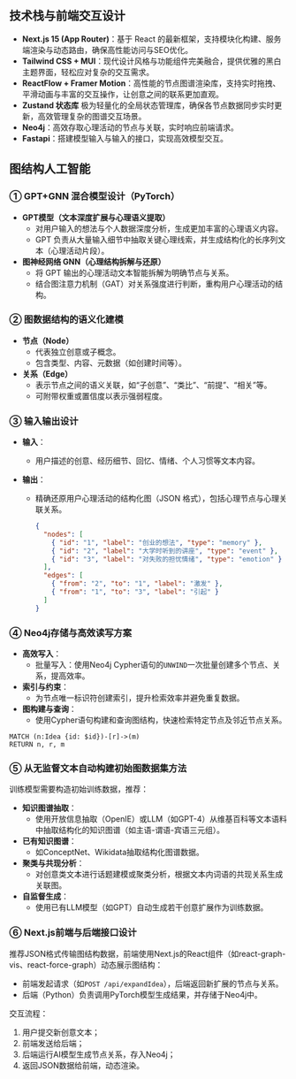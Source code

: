 ## 技术栈与前端交互设计

- **Next.js 15 (App Router)**：基于 React 的最新框架，支持模块化构建、服务端渲染与动态路由，确保高性能访问与SEO优化。
- **Tailwind CSS + MUI**：现代设计风格与功能组件完美融合，提供优雅的黑白主题界面，轻松应对复杂的交互需求。
- **ReactFlow + Framer Motion**：高性能的节点图谱渲染库，支持实时拖拽、平滑动画与丰富的交互操作，让创意之间的联系更加直观。
- **Zustand 状态库**
  极为轻量化的全局状态管理库，确保各节点数据同步实时更新，高效管理复杂的图谱交互场景。
- **Neo4j**：高效存取心理活动的节点与关联，实时响应前端请求。
- **Fastapi**：搭建模型输入与输入的接口，实现高效模型交互。



## 图结构人工智能

### ① GPT+GNN 混合模型设计（PyTorch）

- **GPT模型（文本深度扩展与心理语义提取）**
  - 对用户输入的想法与个人数据深度分析，生成更加丰富的心理语义内容。
  - GPT 负责从大量输入细节中抽取关键心理线索，并生成结构化的长序列文本（心理活动片段）。
- **图神经网络 GNN（心理结构拆解与还原）**
  - 将 GPT 输出的心理活动文本智能拆解为明确节点与关系。
  - 结合图注意力机制（GAT）对关系强度进行判断，重构用户心理活动的结构。



### ② 图数据结构的语义化建模

- **节点（Node）**
  - 代表独立创意或子概念。
  - 包含类型、内容、元数据（如创建时间等）。
- **关系（Edge）**
  - 表示节点之间的语义关联，如“子创意”、“类比”、“前提”、“相关”等。
  - 可附带权重或置信度以表示强弱程度。



### ③ 输入输出设计

- **输入**：

  - 用户描述的创意、经历细节、回忆、情绪、个人习惯等文本内容。

- **输出**：

  - 精确还原用户心理活动的结构化图（JSON 格式），包括心理节点与心理关联关系。

    ```json
    {
      "nodes": [
        { "id": "1", "label": "创业的想法", "type": "memory" },
        { "id": "2", "label": "大学时听到的讲座", "type": "event" },
        { "id": "3", "label": "对失败的担忧情绪", "type": "emotion" }
      ],
      "edges": [
        { "from": "2", "to": "1", "label": "激发" },
        { "from": "1", "to": "3", "label": "引起" }
      ]
    }
    ```



### ④ Neo4j存储与高效读写方案

- **高效写入**：
  - 批量写入：使用Neo4j Cypher语句的`UNWIND`一次批量创建多个节点、关系，提高效率。
- **索引与约束**：
  - 为节点唯一标识符创建索引，提升检索效率并避免重复数据。
- **图构建与查询**：
  - 使用Cypher语句构建和查询图结构，快速检索特定节点及邻近节点关系。

```
MATCH (n:Idea {id: $id})-[r]->(m)
RETURN n, r, m
```



### ⑤ 从无监督文本自动构建初始图数据集方法

训练模型需要构造初始训练数据，推荐：

- **知识图谱抽取**：
  - 使用开放信息抽取（OpenIE）或LLM（如GPT-4）从维基百科等文本语料中抽取结构化的知识图谱（如主语-谓语-宾语三元组）。
- **已有知识图谱**：
  - 如ConceptNet、Wikidata抽取结构化图谱数据。
- **聚类与共现分析**：
  - 对创意类文本进行话题建模或聚类分析，根据文本内词语的共现关系生成关联图。
- **自监督生成**：
  - 使用已有LLM模型（如GPT）自动生成若干创意扩展作为训练数据。



### ⑥ Next.js前端与后端接口设计

推荐JSON格式传输图结构数据，前端使用Next.js的React组件（如react-graph-vis、react-force-graph）动态展示图结构：

- 前端发起请求（如`POST /api/expandIdea`），后端返回新扩展的节点与关系。
- 后端（Python）负责调用PyTorch模型生成结果，并存储于Neo4j中。

交互流程：

1. 用户提交新创意文本；
2. 前端发送给后端；
3. 后端运行AI模型生成节点关系，存入Neo4j；
4. 返回JSON数据给前端，动态渲染。
